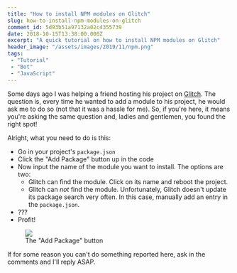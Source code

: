 ```yaml
---
title: "How to install NPM modules on Glitch"
slug: how-to-install-npm-modules-on-glitch
comment_id: 5d93b51a97132a02c4355739
date: 2018-10-15T13:38:00.000Z
excerpt: "A quick tutorial on how to install NPM modules on Glitch"
header_image: "/assets/images/2019/11/npm.png"
tags: 
 - "Tutorial"
 - "Bot"
 - "JavaScript"
---
```


<p>Some days ago I was helping a friend hosting his project on <a href="https://glitch.com/" rel="nofollow">Glitch</a>. The question is, every time he wanted to add a module to his project, he would ask me to do so (not that it was a hassle for me). So, if you're here, it means you're asking the same question and, ladies and gentlemen, you found the right spot!</p><p>Alright, what you need to do is this:</p><!--kg-card-begin: html--><ul><li>Go in your project's <code>package.json</code></li><li>Click the "Add Package" button up in the code</li><li>Now input the name of the module you want to install. The options are two:<ul><li>Glitch can find the module. Click on its name and reboot the project.</li><li>Glitch can <em>not</em> find the module. Unfortunately, Glitch doesn't update its package search very often. In this case, manually add an entry in the <code>package.json</code>.</li></ul></li><li>???</li><li>Profit!</li></ul><!--kg-card-end: html--><figure class="kg-card kg-image-card kg-card-hascaption"><img src="{{ site.baseurl }}/assets/images/2019/08/glitch_add_package.png" class="kg-image"><figcaption>The "Add Package" button</figcaption></figure><p>If for some reason you can't do something reported here, ask in the comments and I'll reply ASAP.</p>